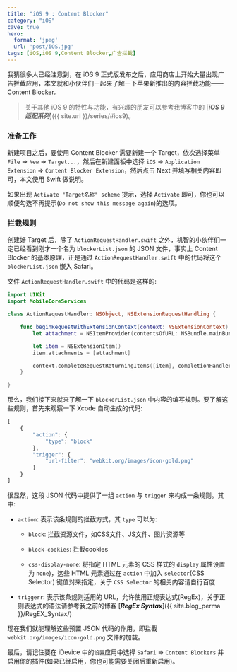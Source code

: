 ```yaml
---
title: "iOS 9 : Content Blocker"
category: "iOS"
cave: true
hero:
  format: 'jpeg'
  url: 'post/iOS.jpg'
tags: [iOS,iOS 9,Content Blocker,广告拦截]
---
```

我猜很多人已经注意到，在 iOS 9 正式版发布之后，应用商店上开始大量出现广告拦截应用，本文就和小伙伴们一起来了解一下苹果新推出的内容拦截功能—— Content Blocker。

> 关于其他 iOS 9 的特性与功能，有兴趣的朋友可以参考我博客中的 [***iOS 9 适配系列***]({{ site.url }}/series/#ios9)。

### 准备工作

新建项目之后，要使用 Content Blocker 需要新建一个 Target，依次选择菜单 `File` => `New` => `Target...`，然后在新建面板中选择 `iOS`  => `Application Extension` => `Content Blocker Extension`，然后点击 Next 并填写相关内容即可，本文使用 Swift 做说明。

如果出现 `Activate "Target名称" scheme` 提示，选择 `Activate` 即可，你也可以顺便勾选不再提示(`Do not show this message again`)的选项。

### 拦截规则

创建好 Target 后，除了 `ActionRequestHandler.swift` 之外，机智的小伙伴们一定已经看到刚才一个名为 `blockerList.json` 的 JSON 文件，事实上 Content Blocker 的基本原理，正是通过 `ActionRequestHandler.swift` 中的代码将这个 `blockerList.json` 嵌入 Safari。

文件 `ActionRequestHandler.swift` 中的代码是这样的:

```swift
import UIKit
import MobileCoreServices

class ActionRequestHandler: NSObject, NSExtensionRequestHandling {

    func beginRequestWithExtensionContext(context: NSExtensionContext) {
        let attachment = NSItemProvider(contentsOfURL: NSBundle.mainBundle().URLForResource("blockerList", withExtension: "json"))!

        let item = NSExtensionItem()
        item.attachments = [attachment]

        context.completeRequestReturningItems([item], completionHandler: nil);
    }

}
```


那么，我们接下来就来了解一下 `blockerList.json` 中内容的编写规则。要了解这些规则，首先来观察一下 Xcode 自动生成的代码:

```js
[
    {
        "action": {
            "type": "block"
        },
        "trigger": {
            "url-filter": "webkit.org/images/icon-gold.png"
        }
    }
]
```


很显然，这段 JSON 代码中提供了一组 `action` 与 `trigger` 来构成一条规则。其中:

* `action`: 表示该条规则的拦截方式，其 `type` 可以为:
	* `block`: 拦截资源文件，如CSS文件、JS文件、图片资源等

	* `block-cookies`: 拦截cookies

	* `css-display-none`: 将指定 HTML 元素的 CSS 样式的 `display` 属性设置为 `none`)，这些 HTML 元素通过在 `action` 中加入 `selector`(CSS Selector) 键值对来指定，关于 `CSS Selector` 的相关内容请自行百度

* `triggerr`: 表示该条规则适用的 URL，允许使用正规表达式(RegEx)，关于正则表达式的语法请参考我之前的博客 [***RegEx Syntax***]({{ site.blog_perma }}/RegEX_Syntax/)

现在我们就能理解这些预置 JSON 代码的作用，即拦截 `webkit.org/images/icon-gold.png` 文件的加载。

最后，请记住要在 iDevice 中的`设置`应用中选择 `Safari` => `Content Blockers` 并启用你的插件(如果已经启用，你也可能需要关闭后重新启用)。

